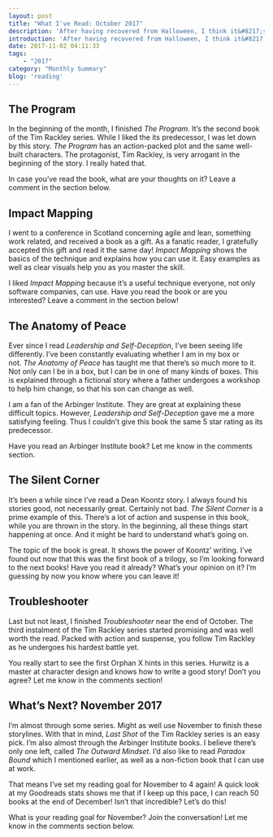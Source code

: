 ```yaml
---
layout: post
title: "What I've Read: October 2017"
description: 'After having recovered from Halloween, I think it&#8217;s time for my monthly post. What have I read in October? And what are my thoughts on those books? You&#8217;ll see how I managed to achieve my reading goal. Here&#8217;s a summary of my October 2017!'
introduction: 'After having recovered from Halloween, I think it&#8217;s time for my monthly post. What have I read in October? And what are my thoughts on those books? You&#8217;ll see how I managed to achieve my reading goal. Here&#8217;s a summary of my October 2017!'
date: 2017-11-02 04:11:33
tags:
    - "2017"
category: "Monthly Summary"
blog: 'reading'
---
```

## The Program

In the beginning of the month, I finished <em>The Program</em>. It&#8217;s the second book of the Tim Rackley series. While I liked the its predecessor, I was let down by this story. <em>The Program</em> has an action-packed plot and the same well-built characters. The protagonist, Tim Rackley, is very arrogant in the beginning of the story. I really hated that.

In case you&#8217;ve read the book, what are your thoughts on it? Leave a comment in the section below.

## Impact Mapping

I went to a conference in Scotland concerning agile and lean, something work related, and received a book as a gift. As a fanatic reader, I gratefully accepted this gift and read it the same day! <em>Impact Mapping</em> shows the basics of the technique and explains how you can use it. Easy examples as well as clear visuals help you as you master the skill.

I liked <em>Impact Mapping</em> because it&#8217;s a useful technique everyone, not only software companies, can use. Have you read the book or are you interested? Leave a comment in the section below!

## The Anatomy of Peace

Ever since I read <em>Leadership and Self-Deception</em>, I&#8217;ve been seeing life differently. I&#8217;ve been constantly evaluating whether I am in my box or not. <em>The Anatomy of Peace</em> has taught me that there&#8217;s so much more to it. Not only can I be in a box, but I can be in one of many kinds of boxes. This is explained through a fictional story where a father undergoes a workshop to help him change, so that his son can change as well.

I am a fan of the Arbinger Institute. They are great at explaining these difficult topics. However, <em>Leadership and Self-Deception</em> gave me a more satisfying feeling. Thus I couldn&#8217;t give this book the same 5 star rating as its predecessor.

Have you read an Arbinger Institute book? Let me know in the comments section.

## The Silent Corner

It&#8217;s been a while since I&#8217;ve read a Dean Koontz story. I always found his stories good, not necessarily great. Certainly not bad. <em>The Silent Corner</em> is a prime example of this. There&#8217;s a lot of action and suspense in this book, while you are thrown in the story. In the beginning, all these things start happening at once. And it might be hard to understand what&#8217;s going on.

The topic of the book is great. It shows the power of Koontz&#8217; writing. I&#8217;ve found out now that this was the first book of a trilogy, so I&#8217;m looking forward to the next books! Have you read it already? What&#8217;s your opinion on it? I&#8217;m guessing by now you know where you can leave it!

## Troubleshooter

Last but not least, I finished <em>Troubleshooter</em> near the end of October. The third instalment of the Tim Rackley series started promising and was well worth the read. Packed with action and suspense, you follow Tim Rackley as he undergoes his hardest battle yet.

You really start to see the first Orphan X hints in this series. Hurwitz is a master at character design and knows how to write a good story! Don&#8217;t you agree? Let me know in the comments section!

## What&#8217;s Next? November 2017

I&#8217;m almost through some series. Might as well use November to finish these storylines. With that in mind, <em>Last Shot</em> of the Tim Rackley series is an easy pick. I&#8217;m also almost through the Arbinger Institute books. I believe there&#8217;s only one left, called <em>The Outward Mindset</em>. I&#8217;d also like to read <em>Paradox Bound</em> which I mentioned earlier, as well as a non-fiction book that I can use at work.

That means I&#8217;ve set my reading goal for November to 4 again! A quick look at my Goodreads stats shows me that if I keep up this pace, I can reach 50 books at the end of December! Isn&#8217;t that incredible? Let&#8217;s do this!

What is your reading goal for November? Join the conversation! Let me know in the comments section below.